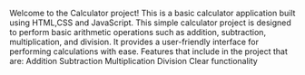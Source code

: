 Welcome to the  Calculator project! This is a basic calculator application built using HTML,CSS and JavaScript.
This simple calculator project is designed to perform basic arithmetic operations such as addition, subtraction, multiplication, and division. It provides a user-friendly interface for performing calculations with ease.
Features that include in the project that are:
Addition
Subtraction
Multiplication
Division
Clear functionality
